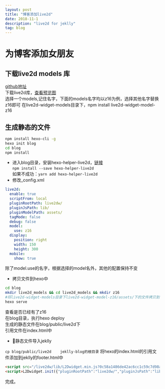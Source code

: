 ```yaml
---
layout: post
title: "博客添加live2d"
date: 2018-11-1  
description: "live2d for jeklly"
tag: blog  
---  
```


#  为博客添加女朋友

##  下载live2d models 库

[github地址](https://github.com/xiazeyu/live2d-widget-models)  
下载live2d库，[查看预览图](https://huaji8.top/post/live2d-plugin-2.0/)  
选择一个models,记住名字，下面的models名字均以z16为例，选择其他名字替换z16即可 
在live2d-widget-models目录下，npm install live2d-widget-model-z16  


##  生成静态的文件  

```bash
npm install hexo-cli -g
hexo init blog
cd blog
npm install
```

- 进入blog目录，安装hexo-helper-live2d，[链接](https://github.com/EYHN/hexo-helper-live2d)  
  `npm install --save hexo-helper-live2d`  
  如果不成功：`yarn add hexo-helper-live2d`
- 修改_config.xml

```yaml
live2d:
  enable: true
  scriptFrom: local
  pluginRootPath: live2dw/
  pluginJsPath: lib/
  pluginModelPath: assets/
  tagMode: false
  debug: false
  model:
    use: z16
  display:
    position: right
    width: 150
    height: 300
  mobile:
    show: true
```

除了model.use的名字，根据选择的model名外，其他的配置保持不变  

- 拷贝文件到hexo中

```bash
cd blog
mkdir live2d_models && cd live2d_models && mkdir z16 
#将live2d-widget-models目录下live2d-widget-model-z16/assets/下的文件拷贝到 blog/live2d_models/z16下
hexo serve
```

查看是否已经有了z16  
在blog目录，执行hexo deploy  
生成的静态文件在blog/public/live2d下  
引用文件在index.html中  

- 静态文件导入jeklly

`cp blog/public/live2d    jeklly-blog的根目录`
将hexo的index.html的引用文件添加到jeklly的footer.html中

```html
<script src="/live2dw/lib/L2Dwidget.min.js?0c58a1486de42ac6cc1c59c7d98ae887"></script>
<script>L2Dwidget.init({"pluginRootPath":"live2dw/","pluginJsPath":"lib/","pluginModelPath":"assets/","tagMode":false,"debug":false,"model":{"jsonPath":"/live2dw/assets/z16.model.json"},"display":{"position":"right","width":150,"height":300},"mobile":{"show":true},"log":false});</script></body>
```

完成。  

